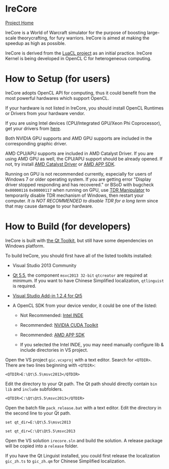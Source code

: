 # IreCore
[Project Home](http://sim.aean.net)

IreCore is a World of Warcraft simulator for the purpose of boosting large-scale theorycrafting, for fury warriors. IreCore is aimed at making the speedup as high as possible. 

IreCore is derived from the [LuaCL project](https://github.com/llxibo/LuaCL) as an initial practice. IreCore Kernel is being developed in OpenCL C for heterogeneous computing.

# How to Setup (for users)
IreCore adopts OpenCL API for computing, thus it could benefit from the most powerful hardwares which support OpenCL.

If your hardware is not listed in IreCore, you should install OpenCL Runtimes or Drivers from your hardware vendor.

If you are using Intel devices (CPU/Integrated GPU/Xeon Phi Coprocessor), get your drivers from [here](https://software.intel.com/en-us/articles/opencl-drivers).

Both NVIDIA GPU supports and AMD GPU supports are included in the corresponding graphic driver.

AMD CPU/APU supports are included in AMD Catalyst Driver. If you are using AMD GPU as well, the CPU/APU support should be already opened. If not, try install [AMD Catalyst Driver](http://support.amd.com/en-us/download) or [AMD APP SDK](http://developer.amd.com/tools-and-sdks/opencl-zone/amd-accelerated-parallel-processing-app-sdk/).

Running on GPU is not recommended currently, especially for users of Windows 7 or older operating system. If you are getting error "Display driver stopped responding and has recovered." or BSoD with bugcheck `0x00000116` `0x00000117` when running on GPU, use [TDR Manipulator](https://forums.geforce.com/default/topic/694754/geforce-drivers/tdr-manipulator-v1-1-02-23-2014-/) to temporarily disable TDR mechanism of Windows, then restart your computer. *It is NOT RECOMMENDED to disable TDR for a long term* since that may cause damage to your hardware.

# How to Build (for developers)
IreCore is built with [the Qt Toolkit](http://qt.io), but still have some dependencies on Windows platform.

To build IreCore, you should first have all of the listed toolkits installed:

* Visual Studio 2013 Community

* [Qt 5.5](http://www.qt.io/download-open-source/), the component `msvc2013 32-bit` `qtcreator` are required at minimum. If you want to have Chinese Simplified localization, `qtlinguist` is required.

* [Visual Studio Add-in 1.2.4 for Qt5](http://www.qt.io/download-open-source/#section-7)

* A OpenCL SDK from your device vendor, it could be one of the listed:

    * Not Recommended: [Intel INDE](https://software.intel.com/en-us/intel-inde)

    * Recommended: [NVIDIA CUDA Toolkit](https://developer.nvidia.com/cuda-downloads)

    * Recommended: [AMD APP SDK](http://developer.amd.com/tools-and-sdks/opencl-zone/amd-accelerated-parallel-processing-app-sdk/)

    * If you selected the Intel INDE, you may need manually configure lib & include directories in VS project.

Open the VS project `gic.vcxproj` with a text editor. Search for `<QTDIR>`. There are two lines beginning with `<QTDIR>`:

`<QTDIR>E:\Qt\5.5\msvc2013</QTDIR>`

Edit the directory to your Qt path. The Qt path should directly contain `bin` `lib` and `include` subfolders.

`<QTDIR>C:\Qt\Qt5.5\msvc2013</QTDIR>`

Open the batch file `pack_release.bat` with a text editor. Edit the directory in the second line to your Qt path.

`set qt_dir=E:\Qt\5.5\msvc2013`

`set qt_dir=C:\Qt\Qt5.5\msvc2013`

Open the VS solution `irecore.sln` and build the solution. A release package will be copied into a `release` folder.

If you have the Qt Linguist installed, you could first release the localization `gic_zh.ts` to `gic_zh.qm` for Chinese Simplified localization.